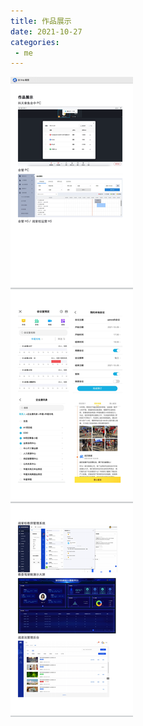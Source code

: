```yaml
---
title: 作品展示
date: 2021-10-27
categories:
 - me
---
```


![An image](../../../.vuepress/public/img/works_pic.png)
